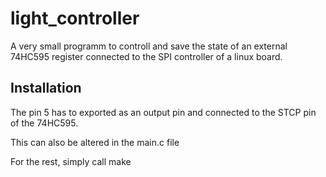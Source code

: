 # light_controller

A very small programm to controll and save the state of an external 74HC595 register connected to the SPI controller of a linux board.


## Installation

The pin 5 has to exported as an output pin and connected to the STCP pin of the 74HC595.

This can also be altered in the main.c file

For the rest, simply call make

